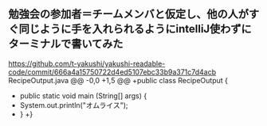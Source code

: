 ## 勉強会の参加者＝チームメンバと仮定し、他の人がすぐ同じように手を入れられるようにintelliJ使わずにターミナルで書いてみた
https://github.com/t-yakushi/yakushi-readable-code/commit/666a4a15750722d4ed5107ebc33b9a371c7d4acb
RecipeOutput.java
@@ -0,0 +1,5 @@
+public class RecipeOutput {
+  public static void main (String[] args) {
+    System.out.println("オムライス");
+  }
+} 
